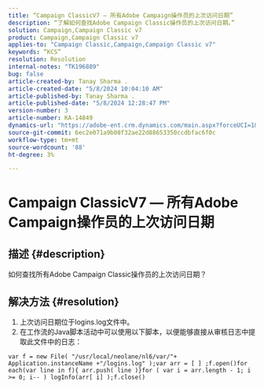 ```yaml
---
title: “Campaign ClassicV7 — 所有Adobe Campaign操作员的上次访问日期”
description: “了解如何查找Adobe Campaign Classic操作员的上次访问日期。”
solution: Campaign,Campaign Classic v7
product: Campaign,Campaign Classic v7
applies-to: "Campaign Classic,Campaign,Campaign Classic v7"
keywords: “KCS”
resolution: Resolution
internal-notes: "TK196889"
bug: false
article-created-by: Tanay Sharma .
article-created-date: "5/8/2024 10:04:10 AM"
article-published-by: Tanay Sharma .
article-published-date: "5/8/2024 12:28:47 PM"
version-number: 3
article-number: KA-14849
dynamics-url: "https://adobe-ent.crm.dynamics.com/main.aspx?forceUCI=1&pagetype=entityrecord&etn=knowledgearticle&id=b2859c4b-220d-ef11-9f8a-6045bd026dc7"
source-git-commit: 6ec2e071a9b08f32ae22d88653350ccdbfac6f0c
workflow-type: tm+mt
source-wordcount: '88'
ht-degree: 3%

---
```


# Campaign ClassicV7 — 所有Adobe Campaign操作员的上次访问日期

## 描述 {#description}


如何查找所有Adobe Campaign Classic操作员的上次访问日期？


## 解决方法 {#resolution}


1. 上次访问日期位于logins.log文件中。
2. 在工作流的Java脚本活动中可以使用以下脚本，以便能够直接从审核日志中提取此文件中的日志：



```
var f = new File( "/usr/local/neolane/nl6/var/"+ Application.instanceName +"/logins.log" );var arr = [ ] ;f.open()for each(var line in f){ arr.push( line )}for ( var i = arr.length - 1; i >= 0; i-- ) logInfo(arr[ i] );f.close()
```



